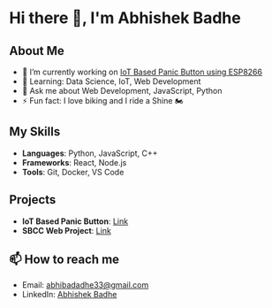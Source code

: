 # Hi there 👋, I'm Abhishek Badhe

## About Me
- 🔭 I’m currently working on [IoT Based Panic Button using ESP8266](https://github.com/your_repo)
- 🌱 Learning: Data Science, IoT, Web Development
- 💬 Ask me about Web Development, JavaScript, Python
- ⚡ Fun fact: I love biking and I ride a Shine 🏍️

## My Skills
- **Languages**: Python, JavaScript, C++
- **Frameworks**: React, Node.js
- **Tools**: Git, Docker, VS Code

## Projects
- **IoT Based Panic Button**: [Link](https://github.com/your_repo)
- **SBCC Web Project**: [Link](https://github.com/your_repo)

## 📫 How to reach me
- Email: abhibadadhe33@gmail.com
- LinkedIn: [Abhishek Badhe](https://www.linkedin.com/in/your-profile)
